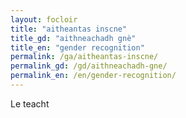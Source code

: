 ```yaml
---
layout: focloir
title: "aitheantas inscne"
title_gd: "aithneachadh gnè"
title_en: "gender recognition"
permalink: /ga/aitheantas-inscne/
permalink_gd: /gd/aithneachadh-gne/
permalink_en: /en/gender-recognition/
---
```


Le teacht